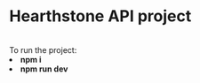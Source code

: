<h1>Hearthstone API project</h1>
<br>
To run the project: <li><strong>npm i</strong></li>
 <li><strong>npm run dev</strong></li>

